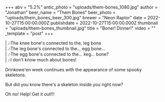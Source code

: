 +++
abv = "5.2%"
antic_photo = "uploads/them-bones_1080.jpg"
author = "Jonathan"
beer_name = "Them Bones"
beer_photo = "uploads/them_bones_beer_300.jpg"
brewer = "Neon Raptor"
date = 2022-10-27T15:00:00.000Z
publishdate = 2022-10-27T15:00:00.000Z
thumbnail = "uploads/them-bones_thumbnail.jpg"
title = "Boner! Dinner!"
video = ""
_template = "post"
+++

| 🎶The knee bone's connected to the, leg bone  
| 🎶The leg bone's connected to the... egg bone...  
| 🎶The egg bone's connected to the... keg... bone?  
| 🎶I don't know much about bones!

Drinkowe'en week continues with the appearance of some spooky skeletons.

But did you know there's a skeleton inside you right now?

Oh no! Help! Get it out!!!
